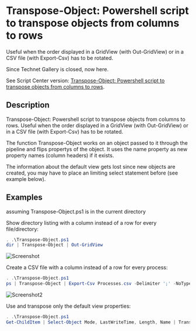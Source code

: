 # Transpose-Object: Powershell script to transpose objects from columns to rows
Useful when the order displayed in a GridView (with Out-GridView) or in a CSV file (with Export-Csv) has to be rotated.

Since Technet Gallery is closed, now here.

See Script Center version: [Transpose-Object: Powershell script to transpose objects from columns to rows](https://gallery.technet.microsoft.com/Transpose-Object-cf517eb5).

## Description
Transpose-Object: Powershell script to transpose objects from columns to rows. Useful when the order displayed in a GridView (with Out-GridView) or in a CSV file (with Export-Csv) has to be rotated.

The function Transpose-Object works on an object passed to it through the pipeline and flips propertys of the object.
It uses the name property as new property names (column headers) if it exists.

The information about the default view gets lost since new objects are created, you may have to place an limiting select statement before (see example below).

## Examples
assuming Transpose-Object.ps1 is in the current directory

Show directory listing with a column instead of a row for every file/directory:
```powershell
. .\Transpose-Object.ps1
dir | Transpose-Object | Out-GridView
```

![Screenshot](Screenshot.gif)

Create a CSV file with a column instead of a row for every process:
```powershell
. .\Transpose-Object.ps1
ps | Transpose-Object | Export-Csv Processes.csv -Delimiter ';' -NoTypeInformation
```

![Screenshot2](Screenshot2.gif)

Use and transpose only the default view properties:
```powershell
. .\Transpose-Object.ps1
Get-ChildItem | Select-Object Mode, LastWriteTime, Length, Name | Transpose-Object
```
